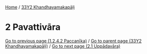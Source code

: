 
[Home](/) / [33Y2 Khandhayamakapāḷi](../33Y2.md)

# 2 Pavattivāra


[Go to previous page (1.2.4.2 Paccanīka)](1/1.2/1.2.4/1.2.4.2.md) / [Go to parent page (33Y2 Khandhayamakapāḷi)](0.md) / [Go to next page (2.1 Uppādavāra)](2/2.1.md)


